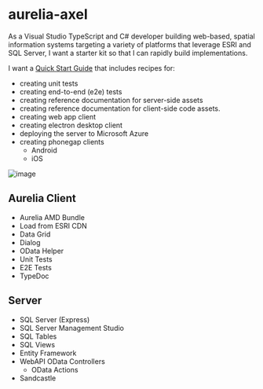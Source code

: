 # aurelia-axel
As a Visual Studio TypeScript and C# developer building web-based, spatial information systems targeting a variety of platforms that leverage ESRI and SQL Server, I want a starter kit so that I can rapidly build implementations.  

I want a [Quick Start Guide](https://github.com/cmichaelgraham/aurelia-axel/blob/master/quick-start.md#quick-start-guide) that includes recipes for: 
* creating unit tests
* creating end-to-end (e2e) tests
* creating reference documentation for server-side assets
* creating reference documentation for client-side code assets.
* creating web app client
* creating electron desktop client
* deploying the server to Microsoft Azure
* creating phonegap clients
    * Android
    * iOS


![image](https://cloud.githubusercontent.com/assets/10272832/13897932/fdc7c338-ed87-11e5-9a8b-60bf52b2c6e4.png)

## Aurelia Client
* Aurelia AMD Bundle
* Load from ESRI CDN
* Data Grid
* Dialog
* OData Helper
* Unit Tests
* E2E Tests
* TypeDoc

## Server
* SQL Server (Express)
* SQL Server Management Studio
* SQL Tables
* SQL Views
* Entity Framework
* WebAPI OData Controllers
    * OData Actions
* Sandcastle
